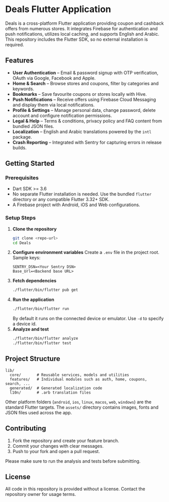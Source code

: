 # Deals Flutter Application

Deals is a cross-platform Flutter application providing coupon and cashback offers from numerous stores. It integrates Firebase for authentication and push notifications, utilizes local caching, and supports English and Arabic. This repository includes the Flutter SDK, so no external installation is required.

## Features

- **User Authentication** – Email & password signup with OTP verification, OAuth via Google, Facebook and Apple.
- **Home & Search** – Browse stores and coupons, filter by categories and keywords.
- **Bookmarks** – Save favourite coupons or stores locally with Hive.
- **Push Notifications** – Receive offers using Firebase Cloud Messaging and display them via local notifications.
- **Profile & Settings** – Manage personal data, change password, delete account and configure notification permissions.
- **Legal & Help** – Terms & conditions, privacy policy and FAQ content from bundled JSON files.
- **Localization** – English and Arabic translations powered by the `intl` package.
- **Crash Reporting** – Integrated with Sentry for capturing errors in release builds.

## Getting Started

### Prerequisites

- Dart SDK >= 3.6
- No separate Flutter installation is needed. Use the bundled `flutter` directory or any compatible Flutter 3.32+ SDK.
- A Firebase project with Android, iOS and Web configurations.

### Setup Steps

1. **Clone the repository**
   ```bash
   git clone <repo-url>
   cd Deals
   ```
2. **Configure environment variables**
   Create a `.env` file in the project root. Sample keys:
   ```text
   SENTRY_DSN=<Your Sentry DSN>
   Base_Url=<Backend base URL>
   ```
3. **Fetch dependencies**
   ```bash
   ./flutter/bin/flutter pub get
   ```
4. **Run the application**
   ```bash
   ./flutter/bin/flutter run
   ```
   By default it runs on the connected device or emulator. Use `-d` to specify a device id.
5. **Analyze and test**
   ```bash
   ./flutter/bin/flutter analyze
   ./flutter/bin/flutter test
   ```

## Project Structure

```
lib/
  core/       # Reusable services, models and utilities
  features/   # Individual modules such as auth, home, coupons, search, ...
  generated/  # Generated localization code
  l10n/       # .arb translation files
```
Other platform folders (`android`, `ios`, `linux`, `macos`, `web`, `windows`) are the standard Flutter targets. The `assets/` directory contains images, fonts and JSON files used across the app.

## Contributing

1. Fork the repository and create your feature branch.
2. Commit your changes with clear messages.
3. Push to your fork and open a pull request.

Please make sure to run the analysis and tests before submitting.

## License

All code in this repository is provided without a license. Contact the repository owner for usage terms.
